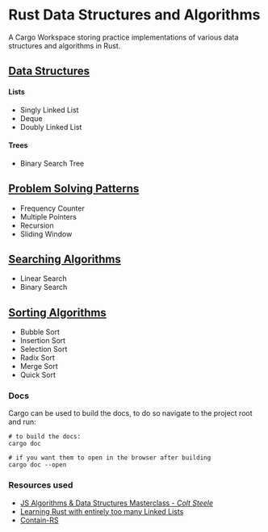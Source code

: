 # Rust Data Structures and Algorithms

A Cargo Workspace storing practice implementations of various data structures and algorithms in Rust. 

## [Data Structures](https://github.com/naamancurtis/rust_data_structures_and_algorithms/tree/master/data_structures/src)
#### Lists
 - Singly Linked List
 - Deque
 - Doubly Linked List

#### Trees
 - Binary Search Tree

## [Problem Solving Patterns](https://github.com/naamancurtis/rust_data_structures_and_algorithms/tree/master/problem_solving_patterns/src)
- Frequency Counter
- Multiple Pointers
- Recursion
- Sliding Window

## [Searching Algorithms](https://github.com/naamancurtis/rust_data_structures_and_algorithms/tree/master/searching/src)
- Linear Search
- Binary Search

## [Sorting Algorithms](https://github.com/naamancurtis/rust_data_structures_and_algorithms/tree/master/sorting/src)
- Bubble Sort
- Insertion Sort
- Selection Sort
- Radix Sort
- Merge Sort
- Quick Sort

### Docs
Cargo can be used to build the docs, to do so navigate to the project root and run:
 ```shell script
# to build the docs:
cargo doc 

# if you want them to open in the browser after building
cargo doc --open
```

### Resources used
- [JS Algorithms & Data Structures Masterclass - _Colt Steele_](https://www.udemy.com/course/js-algorithms-and-data-structures-masterclass/)
- [Learning Rust with entirely too many Linked Lists](https://cglab.ca/~abeinges/blah/too-many-lists/book/README.html)
- [Contain-RS](https://github.com/contain-rs)